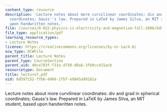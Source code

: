 ```yaml
---
content_type: resource
description: 'Lecture notes about more curvilinear coordinates: div and grad in spherical
  coordinates; Gauss''s law. Prepared in LaTeX by James Silva, an MIT student, based
  upon handwritten notes.'
file: /courses/8-022-physics-ii-electricity-and-magnetism-fall-2006/6d597152ffb6d4662fbfe9845a99181a_lecture7.pdf
file_type: application/pdf
learning_resource_types:
- Lecture Notes
license: https://creativecommons.org/licenses/by-nc-sa/4.0/
ocw_type: OCWFile
parent_title: Lecture Notes
parent_type: CourseSection
parent_uid: 40ce783f-f31e-d750-d8ab-3fb0cc415acb
resourcetype: Document
title: lecture7.pdf
uid: 6d597152-ffb6-d466-2fbf-e9845a99181a
---
```

Lecture notes about more curvilinear coordinates: div and grad in spherical coordinates; Gauss's law. Prepared in LaTeX by James Silva, an MIT student, based upon handwritten notes.